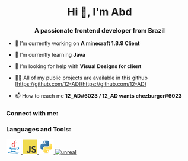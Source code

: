 <h1 align="center">Hi 👋, I'm Abd</h1>
<h3 align="center">A passionate frontend developer from Brazil</h3>

- 🔭 I’m currently working on **A minecraft 1.8.9 Client**

- 🌱 I’m currently learning **Java**

- 🤝 I’m looking for help with **Visual Designs for client**

- 👨‍💻 All of my public projects are available in this github [https://github.com/12-AD](https://github.com/12-AD)

- 📫 How to reach me **12_AD#6023 / 12_AD wants chezburger#6023**

<h3 align="left">Connect with me:</h3>
<p align="left">
</p>

<h3 align="left">Languages and Tools:</h3>
<p align="left"> <a href="https://www.java.com" target="_blank" rel="noreferrer"> <img src="https://raw.githubusercontent.com/devicons/devicon/master/icons/java/java-original.svg" alt="java" width="40" height="40"/> </a> <a href="https://developer.mozilla.org/en-US/docs/Web/JavaScript" target="_blank" rel="noreferrer"> <img src="https://raw.githubusercontent.com/devicons/devicon/master/icons/javascript/javascript-original.svg" alt="javascript" width="40" height="40"/> </a> <a href="https://www.python.org" target="_blank" rel="noreferrer"> <img src="https://raw.githubusercontent.com/devicons/devicon/master/icons/python/python-original.svg" alt="python" width="40" height="40"/> </a> <a href="https://unrealengine.com/" target="_blank" rel="noreferrer"> <img src="https://raw.githubusercontent.com/kenangundogan/fontisto/036b7eca71aab1bef8e6a0518f7329f13ed62f6b/icons/svg/brand/unreal-engine.svg" alt="unreal" width="40" height="40"/> </a> </p>

